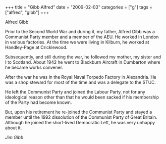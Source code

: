 +++
title = "Gibb Alfred"
date = "2009-02-03"
categories = ["g"]
tags = ["alfred", "gibb"]
+++

Alfred Gibb

Prior to the Second World War and during it, my father, Alfred Gibb was a Communist Party member and a member of the AEU. He worked in London in various factories. At the time we were living in Kilburn, he worked at Handley-Page at Cricklewood.

Subsequently, and still during the war, he followed my mother, my sister and I to Scotland. About 1942 he went to Blackburn Aircraft in Dumbarton where he became works convener.

After the war he was in the Royal Naval Torpedo Factory in Alexandria. He was a shop steward for most of the time and was a delegate to the STUC.

He left the Communist Party and joined the Labour Party, not for any ideological reason other than that he would been sacked if his membership of the Party had become known.

But, upon his retirement he re-joined the Communist Party and stayed a member until the 1992 dissolution of the Communist Party of Great Britain. Although he joined the short-lived Democratic Left, he was very unhappy about it.

_Jim Gibb_
